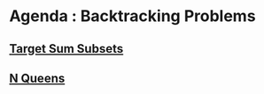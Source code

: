 # Agenda : Backtracking Problems

## [Target Sum Subsets](https://thatbeautifuldream.github.io/pepcoding-dsa/lecture-032/target-sum-subsets.html)

## [N Queens](https://thatbeautifuldream.github.io/pepcoding-dsa/lecture-032/n-queens.html)
